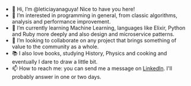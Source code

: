 - 👋 Hi, I’m @leticiayanaguya! Nice to have you here!
- 👀 I’m interested in programming in general, from classic algorithms, analysis and performance improvement.
- 🌱 I’m currently learning Machine Learning, languages like Elixir, Python and Ruby more deeply and also design and microservice patterns.
- 💞️ I’m looking to collaborate on any project that brings something of value to the community as a whole.
- 📚 I also love books, studying History, Physics and cooking and eventually I dare to draw a little bit.
- 📫 How to reach me: you can send me a message on [LinkedIn](https://www.linkedin.com/in/leticiayanaguya/). I'll probably answer in one or two days.
